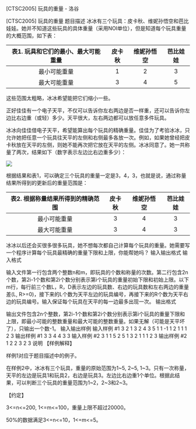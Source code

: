 



[CTSC2005] 玩具的重量 - 洛谷














[CTSC2005] 玩具的重量
题目描述
冰冰有三个玩具：皮卡秋、维妮孙悟空和芭比娃娃。她并不知道这些玩具的具体重量（采用NOI单位），但是知道每个玩具重量的大概范围，如下表：

表1. 玩具和它们的最小、最大可能重量|皮卡秋|维妮孙悟空|芭比娃娃
:-:|:-:|:-:|:-:
最小可能重量|1|2|3
最大可能重量|3|4|5
这些范围太粗略，冰冰希望能把它们缩小一些。

正好佳佳有一个电子天平，不仅可以告诉你左右两边是否一样重，还可以告诉你左边比右边重（或轻）多少。天平很大，左右两边都可以放任意多件玩具。

冰冰向佳佳借电子天平，希望能算出每个玩具的精确重量。佳佳为了考验冰冰，只允许她把任意一个玩具往天平的左侧和右侧最多各放一次。例如，如果她曾经把皮卡秋放在天平的左侧，则她不能再次把它放在天平的左侧。冰冰同意了。她一共称量了两次，结果如下（数字表示左边比右边重多少）：

![](https://cdn.luogu.com.cn/upload/pic/18477.png)

根据结果和表1，可以确定三个玩具的重量一定是3，4，3，也就是说，通过称量结果所得到的更新后的重量范围是：

表2. 根据称量结果所得到的精确范围|皮卡秋|维妮孙悟空|芭比娃娃
:-:|:-:|:-:|:-:
最小可能重量|3|4|3
最大可能重量|3|4|3
冰冰以后还会买很多很多玩具，她不想每次都自己计算每个玩具的重量。她需要写一个程序计算每个玩具最精确的重量下限和上限，你能帮她吗？
输入输出格式
输入格式

输入文件第一行包含两个整数n和m，即玩具的个数和称量的次数。第二行包含2n个数，第2i-1个数和第2i个数分别表示第i个玩具的重量初始下限和初始上限。以下m行，每行前三个数L，R，D表示左边的玩具数、右边的玩具数和左右两边的重量差(L, R>=0)，接下来的L个数为天平左边的玩具编号，再接下来的R个数为天平右边的玩具编号。输入保证每个玩具在天平的每一边最多出现一次。
输出格式

输出文件包含2n个整数，第2i-1个数和第2i个数分别表示第i个玩具的重量下限和上限，即最小可能的整数重量和最大可能的整数重量。如果无解（可能是天平坏了），只输出一个数-1。
输入输出样例
输入样例 #1
3 2
1 3 2 4 3 5
1 1 -1 1 2
1 1 1 2 3
输出样例 #1
3 3 4 4 3 3
输入样例 #2
3 1
1 5 2 5 1 3
2 1 1 1 2 3
输出样例 #2
1 2 2 3 2 3
说明
【样例解释】

样例1对应于题目描述中的例子。

在样例2中，冰冰有三个玩具，重量的原始范围为1~5, 2~5, 1~3。只有一次称量，天平的左边是玩具1和玩具2，右边是玩具3。左边比右边重1个单位。根据此结果，可以判断三个玩具的重量范围为1~2，2~3和2~3。

【约定】

3<=n<=200, 1<=m<=100，重量上限不超过20000。

50%的数据满足3<=n<=10，1<=m<=5。






